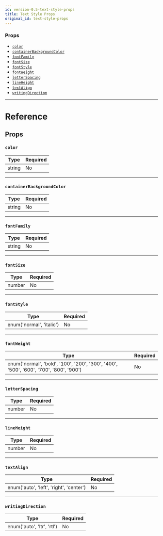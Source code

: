 ```yaml
---
id: version-0.5-text-style-props
title: Text Style Props
original_id: text-style-props
---
```

### Props

- [`color`](text-style-props.md#color)
- [`containerBackgroundColor`](text-style-props.md#containerbackgroundcolor)
- [`fontFamily`](text-style-props.md#fontfamily)
- [`fontSize`](text-style-props.md#fontsize)
- [`fontStyle`](text-style-props.md#fontstyle)
- [`fontWeight`](text-style-props.md#fontweight)
- [`letterSpacing`](text-style-props.md#letterspacing)
- [`lineHeight`](text-style-props.md#lineheight)
- [`textAlign`](text-style-props.md#textalign)
- [`writingDirection`](text-style-props.md#writingdirection)






---

# Reference

## Props

### `color`



| Type | Required |
| - | - |
| string | No |




---

### `containerBackgroundColor`



| Type | Required |
| - | - |
| string | No |




---

### `fontFamily`



| Type | Required |
| - | - |
| string | No |




---

### `fontSize`



| Type | Required |
| - | - |
| number | No |




---

### `fontStyle`



| Type | Required |
| - | - |
| enum('normal', 'italic') | No |




---

### `fontWeight`



| Type | Required |
| - | - |
| enum('normal', 'bold', '100', '200', '300', '400', '500', '600', '700', '800', '900') | No |




---

### `letterSpacing`



| Type | Required |
| - | - |
| number | No |




---

### `lineHeight`



| Type | Required |
| - | - |
| number | No |




---

### `textAlign`



| Type | Required |
| - | - |
| enum('auto', 'left', 'right', 'center') | No |




---

### `writingDirection`



| Type | Required |
| - | - |
| enum('auto', 'ltr', 'rtl') | No |






